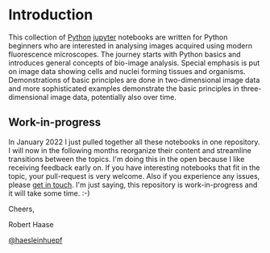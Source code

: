 # Introduction

This collection of [Python](https://www.python.org/)
[jupyter](https://jupyter.org/) notebooks are written for Python beginners who are interested in analysing images acquired using modern fluorescence microscopes. 
The journey starts with Python basics and introduces general concepts of bio-image analysis. 
Special emphasis is put on image data showing cells and nuclei forming tissues and organisms. 
Demonstrations of basic principles are done in two-dimensional image data and more sophisticated examples demonstrate the basic principles in three-dimensional image data, potentially also over time.


## Work-in-progress

In January 2022 I just pulled together all these notebooks in one repository. I will now in the following months reorganize their content and streamline transitions between the topics. I'm doing this in the open because I like receiving feedback early on. If you have interesting notebooks that fit in the topic, your pull-request is very welcome. Also if you experience any issues, please [get in touch](https://github.com/haesleinhuepf/BioImageAnalysisNotebooks/issues). I'm just saying, this repository is work-in-progress and it will take some time. :-) 

Cheers,

Robert Haase

[@haesleinhuepf](https://twitter.com/haesleinhuepf)